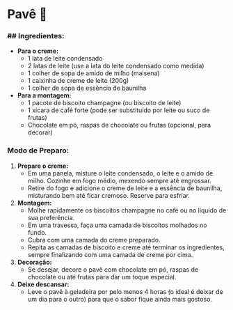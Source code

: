 # Pavê :chocolate_bar:



### ## Ingredientes:

- **Para o creme:**
  - 1 lata de leite condensado
  - 2 latas de leite (use a lata do leite condensado como medida)
  - 1 colher de sopa de amido de milho (maisena)
  - 1 caixinha de creme de leite (200g)
  - 1 colher de sopa de essência de baunilha
- **Para a montagem:**
  - 1 pacote de biscoito champagne (ou biscoito de leite)
  - 1 xícara de café forte (pode ser substituído por leite ou suco de frutas)
  - Chocolate em pó, raspas de chocolate ou frutas (opcional, para decorar)

### Modo de Preparo:

1. **Prepare o creme:**
   - Em uma panela, misture o leite condensado, o leite e o amido de milho. Cozinhe em fogo médio, mexendo sempre até engrossar.
   - Retire do fogo e adicione o creme de leite e a essência de baunilha, misturando bem até ficar cremoso. Reserve para esfriar.
2. **Montagem:**
   - Molhe rapidamente os biscoitos champagne no café ou no líquido de sua preferência.
   - Em uma travessa, faça uma camada de biscoitos molhados no fundo.
   - Cubra com uma camada do creme preparado.
   - Repita as camadas de biscoito e creme até terminar os ingredientes, sempre finalizando com uma camada de creme por cima.
3. **Decoração:**
   - Se desejar, decore o pavê com chocolate em pó, raspas de chocolate ou até frutas para dar um toque especial.
4. **Deixe descansar:**
   - Leve o pavê à geladeira por pelo menos 4 horas (o ideal é deixar de um dia para o outro) para que o sabor fique ainda mais gostoso.